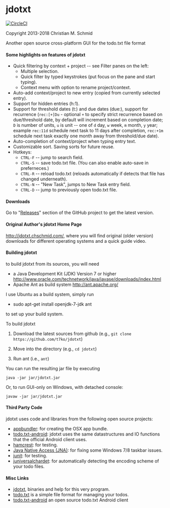 jdotxt
======

[![CircleCI](https://circleci.com/gh/nicdnb/jdotxt/tree/master.svg?style=svg)](https://circleci.com/gh/nicdnb/jdotxt/tree/master)

Copyright 2013-2018 Christian M. Schmid

Another open source cross-platform GUI for the todo.txt file format

#### Some highlights on features of jdotxt

* Quick filtering by context + project -- see Filter panes on the left:
   * Multiple selection.
   * Quick filter by typed keystrokes (put focus on the pane and start
     typing).
   * Context menu with option to rename project/context.
* Auto-add context/project to new entry (copied from currently selected
  entry).
* Support for hidden entries (h:1).
* Support for threshold dates (t:) and due dates (due:), support for
  recurrence (`rec:[+]Du` - optional `+` to specify strict recurrence based on
  due/threshold date, by default will increment based on completion date; `D` is
  number of units, `u` is unit -- one of `d` day, `w` week, `m` month, `y`
  year; example `rec:11d` schedule next task to 11 days after completion,
  `rec:+1m` schedule next task exactly one month away from threshold/due
  date).
* Auto-completion of context/project when typing entry text.
* Customizable sort.  Saving sorts for future reuse.
* Hotkeys:
   * `CTRL-F` -- jump to search field.
   * `CTRL-S` -- save todo.txt file. (You can also enable auto-save in
     preferneces.)
   * `CTRL-R` -- reload todo.txt (reloads automatically if detects that file
     has changed underneath).
   * `CTRL-N` -- "New Task", jumps to New Task entry field.
   * `CTRL-D` -- jump to previously open todo.txt file.

#### Downloads

Go to "[Releases](https://github.com/t7ko/jdotxt/releases)" section of the GitHub project to get the latest version.

#### Original Author's jdotxt Home Page

http://jdotxt.chschmid.com/, where you will find original (older version) downloads for different operating systems and a quick guide video.

#### Building jdotxt

to build jdotxt from its sources, you will need
- a Java Development Kit (JDK) Version 7 or higher http://www.oracle.com/technetwork/java/javase/downloads/index.html
- Apache Ant as build system http://ant.apache.org/

I use Ubuntu as a build system, simply run

- sudo apt-get install openjdk-7-jdk ant

to set up your build system.

To build jdotxt

1. Download the latest sources from github (e.g., `git clone https://github.com/t7ko/jdotxt`)

2. Move into the directory (e.g., `cd jdotxt`)

3. Run ant (i.e., `ant`)

You can run the resulting jar file by executing

`java -jar jar/jdotxt.jar`

Or, to run GUI-only on Windows, with detached console:

`javaw -jar jar/jdotxt.jar`

#### Third Party Code

jdotxt uses code and libraries from the following open source projects:

- [appbundler](https://java.net/projects/appbundler): for creating the OSX app bundle.
- [todo.txt-android](https://github.com/ginatrapani/todo.txt-android): jdotxt uses the same datastructures and IO functions that the official Android client uses.
- [hamcrest](http://hamcrest.org/): for testing.
- [Java Native Access (JNA)](https://github.com/twall/jna#readme): for fixing some Windows 7/8 taskbar issues.
- [junit](http://junit.org/): for testing.
- [juniversalchardet](http://code.google.com/p/juniversalchardet/): for automatically detecting the encoding scheme of your todo files.

#### Misc Links

- [jdotxt](http://jdotxt.chschmid.com/), binaries and help for this very program.
- [todo.txt](http://todotxt.com/) is a simple file format for managing your todos.
- [todo.txt-android](https://github.com/ginatrapani/todo.txt-android) an open source todo.txt Android client
